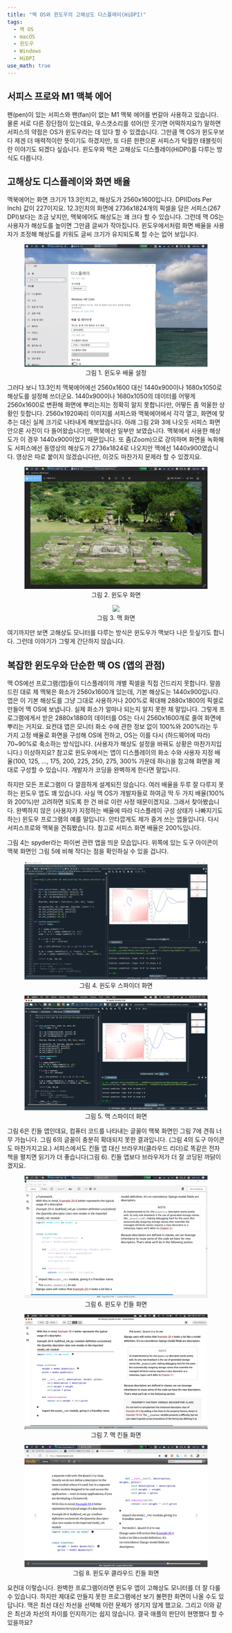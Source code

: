 ```yaml
---
title: "맥 OS와 윈도우의 고해상도 디스플레이(HiDPI)"
tags:
  - 맥 OS
  - macOS
  - 윈도우
  - Windows
  - HiDPI
use_math: true
---
```


## 서피스 프로와 M1 맥북 에어

펜(pen)이 있는 서피스와 팬(fan)이 없는 M1 맥북 에어를 번갈아 사용하고 있습니다. 물론 서로 다른 장단점이 있는데요, 우스갯소리를 섞어(안 웃기면 어떡하지요?) 말하면 서피스의 약점은 OS가 윈도우라는 데 있다 할 수 있겠습니다. 그만큼 맥 OS가 윈도우보다 제겐 더 매력적이란 뜻이기도 하겠지만, 또 다른 한편으론 서피스가 탁월한 태블릿이란 이야기도 되겠다 싶습니다. 윈도우와 맥은 고해상도 디스플레이(HiDPI)를 다루는 방식도 다릅니다.

## 고해상도 디스플레이와 화면 배율

맥북에어는 화면 크기가 13.3인치고, 해상도가 2560x1600입니다. DPI(Dots Per Inch) 값이 227이지요. 12.3인치의 화면에 2736x1824개의 픽셀을 담은 서피스(267 DPI)보다는 조금 낮지만, 맥북에어도 해상도는 꽤 크다 할 수 있습니다. 그런데 맥 OS는 사용자가 해상도를 높이면 그만큼 글씨가 작아집니다. 윈도우에서처럼 화면 배율을 사용자가 조정해 해상도를 키워도 글씨 크기가 유지되도록 할 수는 없어 보입니다.

<center><figure>
    <img src="/assets/images/display_win1.jpg">    
    <figcaption>그림 1. 윈도우 배율 설정</figcaption>
</figure></center>

그러다 보니 13.3인치 맥북에어에선 2560x1600 대신 1440x900이나 1680x1050로 해상도를 설정해 쓰더군요. 1440x900이나 1680x1050의 데이터를 어떻게 2560x1600로 변환해 화면에 뿌리는지는 정확히 알지 못합니다만, 어떻든 좀 억울한 상황인 듯합니다. 2560x1920짜리 이미지를 서피스와 맥북에어에서 각각 열고, 화면에 맞추는 대신 실제 크기로 나타내게 해보았습니다. 아래 그림 2와 3에 나오듯 서피스 화면 안으론 사진이 다 들어왔습니다만, 맥북에선 일부만 보였습니다. 맥북에서 사용한 해상도가 이 경우 1440x900이었기 때문입니다. 또 줌(Zoom)으로 강의하며 화면을 녹화해도 서피스에선 동영상의 해상도가 2736x1824로 나오지만 맥에선 1440x900였습니다. 영상은 따로 붙이지 않겠습니다만, 이것도 마찬가지 문제라 할 수 있겠지요.

<center><figure>
    <img src="/assets/images/display_win2.jpg">    
    <figcaption>그림 2. 윈도우 화면</figcaption>
</figure></center>

<center><figure>
    <img src="/assets/images/display_mac.png">    
    <figcaption>그림 3. 맥 화면</figcaption>
</figure></center>

여기까지만 보면 고해상도 모니터를 다루는 방식은 윈도우가 맥보다 나은 듯싶기도 합니다. 그런데 이야기가 그렇게 간단하지 않습니다.

## 복잡한 윈도우와 단순한 맥 OS (앱의 관점)

맥 OS에선 프로그램(앱)들이 디스플레이의 개별 픽셀을 직접 건드리지 못합니다. 말씀드린 대로 제 맥북은 화소가 2560x1600개 있는데, 기본 해상도는 1440x900입니다. 앱은 이 기본 해상도를 그냥 그대로 사용하거나 200%로 확대해 2880x1800의 픽셀로 만들어 맥 OS에 보냅니다. 실제 화소가 얼마나 되는지 알지 못한 채 말입니다. 그렇게 프로그램에게서 받은 2880x1880의 데이터를 OS는 다시 2560x1600개로 줄여 화면에 뿌리는 거지요. 요컨대 앱은 모니터 화소 수에 관한 정보 없이 100%와 200%라는 두 가지 고정 배율로 화면을 구성해 OS에 전하고, OS는 이를 다시 (하드웨어에 따라) 70~90%로 축소하는 방식입니다. (사용자가 해상도 설정을 바꿔도 상황은 마찬가지입니다.) 이상하지요? 참고로 윈도우에서는 앱이 디스플레이의 화소 수와 사용자 지정 배율(100, 125, ..., 175, 200, 225, 250, 275, 300% 가운데 하나)을 참고해 화면을 제대로 구성할 수 있습니다. 개발자가 코딩을 완벽하게 한다면 말입니다.

하지만 모든 프로그램이 다 깔끔하게 설계되진 않습니다. 여러 배율을 두루 잘 다루지 못하는 윈도우 앱도 꽤 있습니다. 사실 맥 OS가 개발자들로 하여금 딱 두 가지 배율(100%와 200%)만 고려하면 되도록 한 건 바로 이런 사정 때문이겠지요. 그래서 찾아봤습니다. 완벽하지 않은 (사용자가 지정하는 배율에 따라 디스플레이 구성 상태가 나빠지기도 하는) 윈도우 프로그램의 예를 말입니다. 안타깝게도 제가 즐겨 쓰는 앱들입니다. 다시 서피스프로와 맥북을 견줘봤습니다. 참고로 서피스 화면 배율은 200%입니다.

그림 4는 spyder라는 파이썬 관련 앱을 띄운 모습입니다. 위쪽에 있는 도구 아이콘이 맥북 화면인 그림 5에 비해 작다는 점을 확인하실 수 있을 겁니다.

<center><figure>
    <img src="/assets/images/Surface_python.png">    
    <figcaption>그림 4. 윈도우 스파이더 화면</figcaption>
</figure></center>

<center><figure>
    <img src="/assets/images/Air_m1_python.png">    
    <figcaption>그림 5. 맥 스파이더 화면</figcaption>
</figure></center>

그림 6은 킨들 앱인데요, 컴퓨터 코드를 나타내는 글꼴이 맥북 화면인 그림 7에 견줘 너무 가늡니다. 그림 6의 글꼴이 충분히 확대되지 못한 결과입니다. (그림 4의 도구 아이콘도 마찬가지고요.) 서피스에서도 킨들 앱 대신 브라우저(클라우드 리더)로 똑같은 전자책을 펼치면 읽기가 더 좋습니다(그림 6). 킨들 앱보다 브라우저가 더 잘 코딩된 까닭이겠지요.

<center><figure>
    <img src="/assets/images/Surface_kindle.png">    
    <figcaption>그림 6. 윈도우 킨들 화면</figcaption>
</figure></center>

<center><figure>
    <img src="/assets/images/Air_m1_kindle.png">    
    <figcaption>그림 7. 맥 킨들 화면</figcaption>
</figure></center>

<center><figure>
    <img src="/assets/images/Surface_kindle_cloud.png">    
    <figcaption>그림 8. 윈도우 클라우드 킨들 화면</figcaption>
</figure></center>

요컨대 이렇습니다. 완벽한 프로그램이라면 윈도우 앱이 고해상도 모니터를 더 잘 다룰 수 있습니다. 하지만 제대로 만들지 못한 프로그램에선 보기 불편한 화면이 나올 수도 있답니다. 맥은 최선 대신 차선을 선택해 이런 문제가 생기지 않게 했고요. 그리고 이와 같은 최선과 차선의 차이를 인지하기는 쉽지 않습니다. 결국 애플의 판단이 현명했다 할 수 있을까요?
